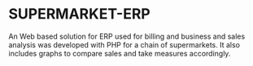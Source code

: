 # SUPERMARKET-ERP

An Web based solution for ERP used for billing and business and sales analysis was developed with PHP for a chain of supermarkets. It also includes graphs to compare sales and take measures accordingly.
